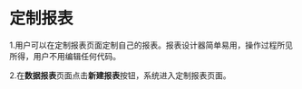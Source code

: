 # 定制报表

1.用户可以在定制报表页面定制自己的报表。报表设计器简单易用，操作过程所见所得，用户不用编辑任何代码。

2.在**数据报表**页面点击**新建报表**按钮，系统进入定制报表页面。

